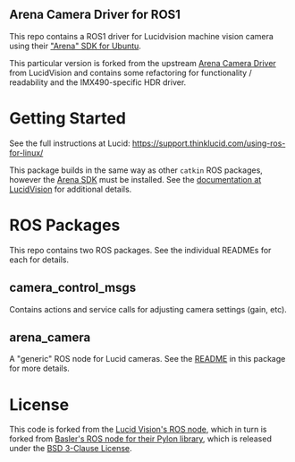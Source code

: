 ## Arena Camera Driver for ROS1

This repo contains a ROS1 driver for Lucidvision machine vision camera using their ["Arena" SDK for Ubuntu](https://thinklucid.com/downloads-hub/).

This particular version is forked from the upstream [Arena Camera Driver](https://github.com/lucidvisionlabs/arena_camera_ros) from LucidVision and contains some refactoring for functionality / readability and the IMX490-specific HDR driver.
# Getting Started

See the full instructions at Lucid:  https://support.thinklucid.com/using-ros-for-linux/

This package builds in the same way as other `catkin` ROS packages, however the [Arena SDK](https://thinklucid.com/downloads-hub/) must be installed.  See the [documentation at LucidVision](https://support.thinklucid.com/using-ros-for-linux/) for additional details.


# ROS Packages

This repo contains two ROS packages.  See the individual READMEs for each for details.

## camera_control_msgs

Contains actions and service calls for adjusting camera settings (gain, etc).

## arena_camera

A "generic" ROS node for Lucid cameras.  See the [README](arena_camera/README) in this package for more details.

# License

This code is forked from the [Lucid Vision's ROS node](https://github.com/lucidvisionlabs/arena_camera_ros), which in turn is forked from [Basler's ROS node for their Pylon library](https://github.com/magazino/pylon_camera), which is released under the [BSD 3-Clause License](LICENSE).
